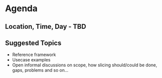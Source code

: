 # Agenda 
## Location, Time, Day - TBD

## Suggested Topics
 - Reference framework
 - Usecase examples
 - Open informal discussions on scope, how slicing should/could be done, gaps,
     problems and so on...

